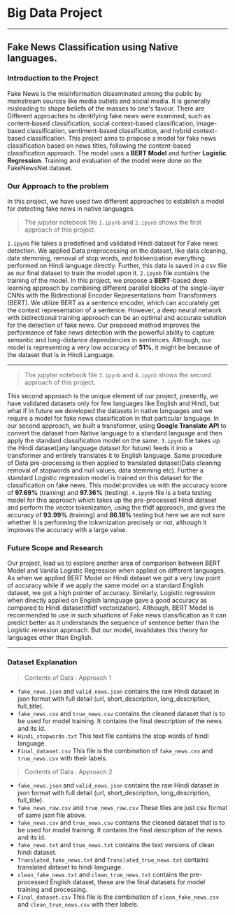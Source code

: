 # Big Data Project 
---
## Fake News Classification using Native languages.

### Introduction to the Project

Fake News is the misinformation disseminated among the public by mainstream sources like media outlets and social media. It is generally misleading to shape beliefs of the masses to one's favour. There are Different approaches to identifying fake news were examined, such as content-based classification, social context-based classification, image-based classification, sentiment-based classification, and hybrid context-based classification. This project aims to propose a model for fake news classification based on news titles, following the content-based classification approach. The model uses a **BERT Model** and further **Logistic Regression**. Training and evaluation of the model were done on the FakeNewsNet dataset. 

### Our Approach to the problem
In this project, we have used two different approaches to establish a model for detecting fake news in native languages.

>The jupyter notebook file `1.ipynb` and `2.ipynb` shows the first approach of this project. 

`1.ipynb` file takes a predefined and validated Hindi dataset for Fake news detection. We applied Data preprocessing on the dataset, like data cleaning, data stemming, removal of stop words, and tokkenization everything performed on Hindi language directly. Further, this data is saved in a csv file as our final dataset to train the model upon it. 
`2.ipynb` file contains the training of the model. In this project, we propose a **BERT**-based deep learning approach by combining different parallel blocks of the single-layer CNNs with the Bidirectional Encoder Representations from Transformers (BERT). We utilize BERT as a sentence encoder, which can accurately get the context representation of a sentence. However, a deep neural network with bidirectional training approach can be an optimal and accurate solution for the detection of fake news. Our proposed method improves the performance of fake news detection with the powerful ability to capture semantic and long-distance dependencies in sentences.
Although, our model is representing a very low accuracy of **51%**, it might be because of the dataset that is in Hindi Language.

---

>The jupyter notebook file `3.ipynb` and `4.ipynb` shows the second approach of this project. 

This second approach is the unique element of our project, presently, we have validated datasets only for few languages like English and Hindi, but what if in future we developed the datasets in native languages and we require a model for fake news classification in that particular language. 
In our second approach, we built a transformer, using **Google Translate API** to convert the dataset from Native language to a standard language and then apply the standard classification model on the same.
`3.ipynb` file takes up the Hindi dataset(any language dataset for future) feeds it into a transformer and entirely translates it to English language. Same procedure of Data pre-processing is then applied to translated dataset(Data cleaning removal of stopwords and null values, data stemming etc). 
Further a standard Logistic regression model is trained on this dataset for the classification on fake news. This model provides us with the accuracy score of **97.69%** (training) and **97.36%** (testing).
`4.ipynb` file is a beta testing model for this approach which takes up the pre-processed Hindi dataset and perform the vector tokenization, using the tfidf approach, and gives the accuracy of **93.99%** (training) and **86.18%** testing but here we are not sure whether it is performing the tokwnization precisely or not, although it improves the accuracy with a large value. 

### Future Scope and Research
Our project, lead us to explore another area of comparison between BERT Model and Vanilla Logistic Regression when applied on different languages.
As when we applied BERT Model on Hindi dataset we got a very low point of accuracy while if we apply the same model on a standard English dataset, we got a high pointer of accuracy. Similarly, Logistic regression when directly applied on English lannguage gave a good accuracy as compared to Hindi dataset(tfidf vectorization). 
Although, BERT Model is recommended to use in such situations of Fake news classification as it can predict better as it understands the sequence of sentence better than the Logistic reression approach. But our model, invalidates this theory for languages other than English. 

---
### Dataset Explanation 
>Contents of Data : Approach 1

* `fake_news.json` and `valid_news.json` contains the raw Hindi dataset in json format with full detail (url, short_description, long_description, full_title). 
* `fake_news.csv` and `true_news.csv` contains the cleaned dataset that is to be used for model training. It contains the final description of the news and its id.
* `Hindi_stopwords.txt` This text file contains the stop words of hindi language. 
* `Final_dataset.csv` This file is the combination of `fake_news.csv` and `true_news.csv` with their labels. 

>Contents of Data : Approach 2

* `fake_news.json` and `valid_news.json` contains the raw Hindi dataset in json format with full detail (url, short_description, long_description, full_title).
* `fake_news_raw.csv` and `true_news_raw.csv` These files are just csv format of same json file above.
* `fake_news.csv` and `true_news.csv` contains the cleaned dataset that is to be used for model training. It contains the final description of the news and its id.
* `fake_news.txt` and `true_news.txt` contains the text versions of clean hindi dataset. 
* `Translated_fake_news.txt` and `Translated_true_news.txt` contains translated dataset to hindi language.
* `clean_fake_news.txt` and `clean_true_news.txt` contains the pre-processed English dataset, these are the final datasets for model training and processing. 
* `Final_dataset.csv` This file is the combination of `clean_fake_news.csv` and `clean_true_news.csv` with their labels. 


